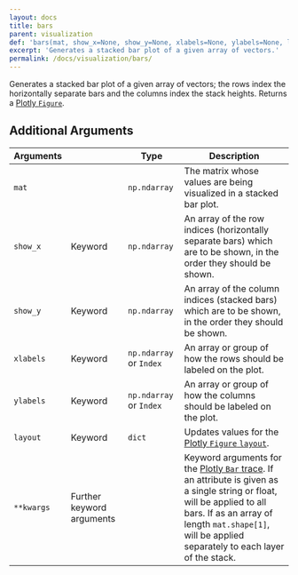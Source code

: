 ```yaml
---
layout: docs
title: bars
parent: visualization
def: 'bars(mat, show_x=None, show_y=None, xlabels=None, ylabels=None, layout=None, **kwargs)'
excerpt: 'Generates a stacked bar plot of a given array of vectors.'
permalink: /docs/visualization/bars/
---
```

Generates a stacked bar plot of a given array of vectors; the rows index the horizontally separate bars and the columns index the stack heights.
Returns a [Plotly `Figure`](https://plotly.com/python-api-reference/generated/plotly.graph_objects.Figure.html).

## Additional Arguments

| Arguments |  | Type | Description |
| --- | --- | --- | --- |
| `mat` | | `np.ndarray` | The matrix whose values are being visualized in a stacked bar plot. |
| `show_x` | Keyword | `np.ndarray` | An array of the row indices (horizontally separate bars) which are to be shown, in the order they should be shown. |
| `show_y` | Keyword | `np.ndarray` | An array of the column indices (stacked bars) which are to be shown, in the order they should be shown. |
| `xlabels` | Keyword | `np.ndarray` or `Index` | An array or group of how the rows should be labeled on the plot. |
| `ylabels` | Keyword | `np.ndarray` or `Index` | An array or group of how the columns should be labeled on the plot. |
| `layout` | Keyword | `dict` | Updates values for the [Plotly `Figure` `layout`](https://plotly.com/python/reference/layout/). |
| `**kwargs` | Further keyword arguments | | Keyword arguments for the [Plotly `Bar` trace](https://plotly.com/python/reference/bar/). If an attribute is given as a single string or float, will be applied to all bars. If as an array of length `mat.shape[1]`, will be applied separately to each layer of the stack.|